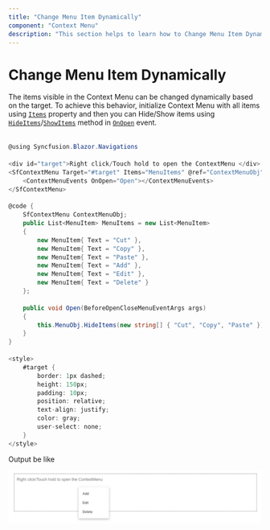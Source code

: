 ```yaml
---
title: "Change Menu Item Dynamically"
component: "Context Menu"
description: "This section helps to learn how to Change Menu Item Dynamically"
---
```


# Change Menu Item Dynamically

The items visible in the Context Menu can be changed dynamically based on the target. To achieve this behavior, initialize Context Menu with all items using [`Items`](https://help.syncfusion.com/cr/blazor/Syncfusion.Blazor~Syncfusion.Blazor.Navigations.SfContextMenu~Items.html) property and then you can Hide/Show items using [`HideItems`](https://help.syncfusion.com/cr/blazor/Syncfusion.Blazor~Syncfusion.Blazor.Navigations.SfContextMenu~HideItems.html)/[`ShowItems`](https://help.syncfusion.com/cr/blazor/Syncfusion.Blazor~Syncfusion.Blazor.Navigations.SfContextMenu~ShowItems.html) method in [`OnOpen`](https://help.syncfusion.com/cr/blazor/Syncfusion.Blazor~Syncfusion.Blazor.Navigations.ContextMenuEvents~OnOpen.html) event.

```csharp

@using Syncfusion.Blazor.Navigations

<div id="target">Right click/Touch hold to open the ContextMenu </div>
<SfContextMenu Target="#target" Items="MenuItems" @ref="ContextMenuObj">
    <ContextMenuEvents OnOpen="Open"></ContextMenuEvents>
</SfContextMenu>

@code {
    SfContextMenu ContextMenuObj;
    public List<MenuItem> MenuItems = new List<MenuItem>
    {
        new MenuItem{ Text = "Cut" },
        new MenuItem{ Text = "Copy" },
        new MenuItem{ Text = "Paste" },
        new MenuItem{ Text = "Add" },
        new MenuItem{ Text = "Edit" },
        new MenuItem{ Text = "Delete" }
    };

    public void Open(BeforeOpenCloseMenuEventArgs args)
    {
        this.MenuObj.HideItems(new string[] { "Cut", "Copy", "Paste" });
    }
}

<style>
    #target {
        border: 1px dashed;
        height: 150px;
        padding: 10px;
        position: relative;
        text-align: justify;
        color: gray;
        user-select: none;
    }
</style>

```

Output be like

![Context Menu Sample](./../images/cm-dynamic.png)